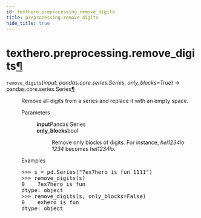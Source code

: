 ```yaml
---
id: texthero.preprocessing.remove_digits
title: preprocessing.remove_digits
hide_title: true
---
```


<div>
<div class="section" id="texthero-preprocessing-remove-digits">
<h1>texthero.preprocessing.remove_digits<a class="headerlink" href="#texthero-preprocessing-remove-digits" title="Permalink to this headline">¶</a></h1>
<dl class="py function">
<dt id="texthero.preprocessing.remove_digits">
<code class="sig-name descname">remove_digits</code><span class="sig-paren">(</span><em class="sig-param"><span class="n">input</span><span class="p">:</span> <span class="n">pandas.core.series.Series</span></em>, <em class="sig-param"><span class="n">only_blocks</span><span class="o">=</span><span class="default_value">True</span></em><span class="sig-paren">)</span> → pandas.core.series.Series<a class="headerlink" href="#texthero.preprocessing.remove_digits" title="Permalink to this definition">¶</a></dt>
<dd><p>Remove all digits from a series and replace it with an empty space.</p>
<dl class="field-list simple">
<dt class="field-odd">Parameters</dt>
<dd class="field-odd"><dl class="simple">
<dt><strong>input</strong><span class="classifier">Pandas Series</span></dt><dd></dd>
<dt><strong>only_blocks</strong><span class="classifier">bool</span></dt><dd><p>Remove only blocks of digits. For instance, <cite>hel1234lo 1234</cite> becomes <cite>hel1234lo</cite>.</p>
</dd>
</dl>
</dd>
</dl>
<p class="rubric">Examples</p>
<div class="doctest highlight-default notranslate"><div class="highlight"><pre><span></span><span class="gp">&gt;&gt;&gt; </span><span class="n">s</span> <span class="o">=</span> <span class="n">pd</span><span class="o">.</span><span class="n">Series</span><span class="p">(</span><span class="s2">"7ex7hero is fun 1111"</span><span class="p">)</span>
<span class="gp">&gt;&gt;&gt; </span><span class="n">remove_digits</span><span class="p">(</span><span class="n">s</span><span class="p">)</span>
<span class="go">0    7ex7hero is fun </span>
<span class="go">dtype: object</span>
<span class="gp">&gt;&gt;&gt; </span><span class="n">remove_digits</span><span class="p">(</span><span class="n">s</span><span class="p">,</span> <span class="n">only_blocks</span><span class="o">=</span><span class="kc">False</span><span class="p">)</span>
<span class="go">0    exhero is fun </span>
<span class="go">dtype: object</span>
</pre></div>
</div>
</dd></dl>
</div>
</div>